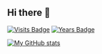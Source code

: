 ## Hi there 👋
[![Visits Badge](https://badges.pufler.dev/visits/iliailmer/git-badges)](https://badges.pufler.dev) [![Years Badge](https://badges.pufler.dev/years/iliailmer)](https://badges.pufler.dev)

<!-- [![GitHub Streak](https://github-readme-streak-stats.herokuapp.com/?user=DenverCoder1&theme=dark)](https://git.io/streak-stats) -->
<!--
**iliailmer/iliailmer** is a ✨ _special_ ✨ repository because its `README.md` (this file) appears on your GitHub profile.

Here are some ideas to get you started:
-->
<!-- - 🔭 I’m currently working on my PhD! -->

[![My GitHub stats](https://github-readme-stats.vercel.app/api?username=iliailmer&show_icons=true)](https://github.com/iliailmer/github-readme-stats) 
